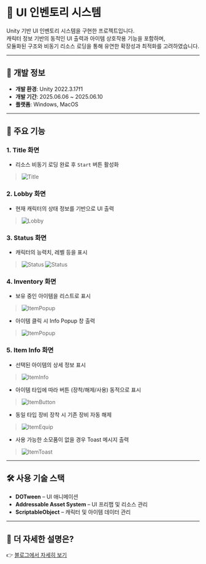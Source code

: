 # 🎒 UI 인벤토리 시스템

Unity 기반 UI 인벤토리 시스템을 구현한 프로젝트입니다.  
캐릭터 정보 기반의 동적인 UI 출력과 아이템 상호작용 기능을 포함하며,  
모듈화된 구조와 비동기 리소스 로딩을 통해 유연한 확장성과 최적화를 고려하였습니다.

---

## 📌 개발 정보

- **개발 환경**: Unity 2022.3.17f1  
- **개발 기간**: 2025.06.06 ~ 2025.06.10  
- **플랫폼**: Windows, MacOS

---

## 🧩 주요 기능

### 1. Title 화면
- 리소스 비동기 로딩 완료 후 `Start` 버튼 활성화  
> ![Title](./images/title.gif)

### 2. Lobby 화면
- 현재 캐릭터의 상태 정보를 기반으로 UI 출력  
> ![Lobby](./images/lobby.png)

### 3. Status 화면
- 캐릭터의 능력치, 레벨 등을 표시  
> ![Status](./images/status1.gif)
> ![Status](./images/status2.gif)

### 4. Inventory 화면
- 보유 중인 아이템을 리스트로 표시
> ![ItemPopup](./images/inventory.gif)
- 아이템 클릭 시 Info Popup 창 출력  
> ![ItemPopup](./images/inventoryitempopup.gif)

### 5. Item Info 화면
- 선택된 아이템의 상세 정보 표시
> ![ItemInfo](./images/iteminfo.PNG)
- 아이템 타입에 따라 버튼 (장착/해제/사용) 동적으로 표시
> ![ItemButton](./images/itembutton.PNG)
- 동일 타입 장비 장착 시 기존 장비 자동 해제
> ![ItemEquip](./images/itemequip.gif)
- 사용 가능한 소모품이 없을 경우 Toast 메시지 출력  
> ![ItemToast](./images/itemtoast.gif)

---

## 🛠 사용 기술 스택

- **DOTween** – UI 애니메이션  
- **Addressable Asset System** – UI 프리팹 및 리소스 관리  
- **ScriptableObject** – 캐릭터 및 아이템 데이터 관리  

---

## 🔗 더 자세한 설명은?

👉 [블로그에서 자세히 보기](https://three-333.tistory.com/470)

